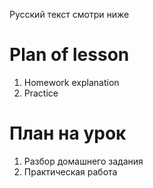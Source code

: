 Русский текст смотри ниже

# Plan of lesson <br/>
1. Homework explanation  <br/>
2. Practice  <br/>


# План на урок <br/>
1. Разбор домашнего задания  <br/>
2. Практическая работа  <br/>

